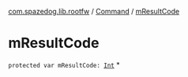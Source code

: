 [com.spazedog.lib.rootfw](../index.md) / [Command](index.md) / [mResultCode](.)

# mResultCode

`protected var mResultCode: `[`Int`](https://kotlinlang.org/api/latest/jvm/stdlib/kotlin/-int/index.html)
*
